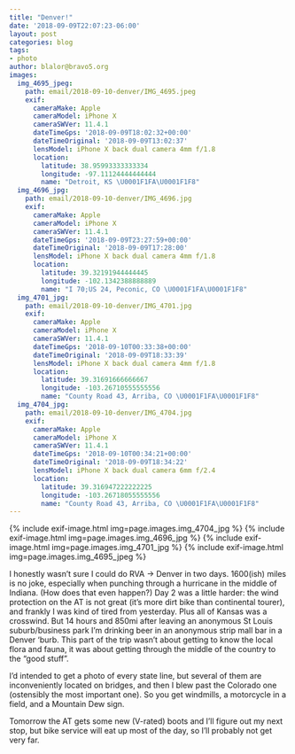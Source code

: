 ```yaml
---
title: "Denver!"
date: '2018-09-09T22:07:23-06:00'
layout: post
categories: blog
tags:
- photo
author: blalor@bravo5.org
images:
  img_4695_jpeg:
    path: email/2018-09-10-denver/IMG_4695.jpeg
    exif:
      cameraMake: Apple
      cameraModel: iPhone X
      cameraSWVer: 11.4.1
      dateTimeGps: '2018-09-09T18:02:32+00:00'
      dateTimeOriginal: '2018-09-09T13:02:37'
      lensModel: iPhone X back dual camera 4mm f/1.8
      location:
        latitude: 38.95993333333334
        longitude: -97.11124444444444
        name: "Detroit, KS \U0001F1FA\U0001F1F8"
  img_4696_jpg:
    path: email/2018-09-10-denver/IMG_4696.jpg
    exif:
      cameraMake: Apple
      cameraModel: iPhone X
      cameraSWVer: 11.4.1
      dateTimeGps: '2018-09-09T23:27:59+00:00'
      dateTimeOriginal: '2018-09-09T17:28:00'
      lensModel: iPhone X back dual camera 4mm f/1.8
      location:
        latitude: 39.32191944444445
        longitude: -102.1342388888889
        name: "I 70;US 24, Peconic, CO \U0001F1FA\U0001F1F8"
  img_4701_jpg:
    path: email/2018-09-10-denver/IMG_4701.jpg
    exif:
      cameraMake: Apple
      cameraModel: iPhone X
      cameraSWVer: 11.4.1
      dateTimeGps: '2018-09-10T00:33:38+00:00'
      dateTimeOriginal: '2018-09-09T18:33:39'
      lensModel: iPhone X back dual camera 4mm f/1.8
      location:
        latitude: 39.31691666666667
        longitude: -103.26710555555556
        name: "County Road 43, Arriba, CO \U0001F1FA\U0001F1F8"
  img_4704_jpg:
    path: email/2018-09-10-denver/IMG_4704.jpg
    exif:
      cameraMake: Apple
      cameraModel: iPhone X
      cameraSWVer: 11.4.1
      dateTimeGps: '2018-09-10T00:34:21+00:00'
      dateTimeOriginal: '2018-09-09T18:34:22'
      lensModel: iPhone X back dual camera 6mm f/2.4
      location:
        latitude: 39.316947222222225
        longitude: -103.26718055555556
        name: "County Road 43, Arriba, CO \U0001F1FA\U0001F1F8"
---
```


{% include exif-image.html img=page.images.img_4704_jpg %}
{% include exif-image.html img=page.images.img_4696_jpg %}
{% include exif-image.html img=page.images.img_4701_jpg %}
{% include exif-image.html img=page.images.img_4695_jpeg %}

I honestly wasn’t sure I could do RVA → Denver in two days. 1600(ish) miles is no joke, especially when punching through a hurricane in the middle of Indiana. (How does that even happen?) Day 2 was a little harder: the wind protection on the AT is not great (it’s more dirt bike than continental tourer), and frankly I was kind of tired from yesterday. Plus all of Kansas was a crosswind.  But 14 hours and 850mi after leaving an anonymous St Louis suburb/business park I’m drinking beer in an anonymous strip mall bar in a Denver ‘burb. This part of the trip wasn’t about getting to know the local flora and fauna, it was about getting through the middle of the country to the “good stuff”.

I’d intended to get a photo of every state line, but several of them are inconveniently located on bridges, and then I blew past the Colorado one (ostensibly the most important one). So you get windmills, a motorcycle in a field, and a Mountain Dew sign. 

Tomorrow the AT gets some new (V-rated) boots and  I’ll figure out my next stop, but bike service will eat up most of the day, so I’ll probably not get very far. 












